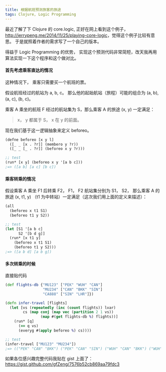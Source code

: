 ```yaml
---
title: 根据航班预测旅客的旅途
tags: Clojure, Logic Programming
---
```


最近了解了下 Clojure 的 core.logic, 正好在网上看到这个例子， <http://jerrypeng.me/2014/11/25/playing-core-logic>，觉得这个例子比较有意思。 于是就照着作者的需求写了一个自己的版本。

得益于 Logic Programming 的优势， 实现这个预测代码非常简短，改天我再用算法实现一下这个程序和这个做对比。

#### 首先考虑乘客直达的情况
这种情况下， 乘客只需要买一个航班的票。

假设航班经过的航站为 a, b, c。 那么他的起始航站（旅程）可能的组合为 (a, b), (a, c), (b, c)。

乘客 A 乘坐的航班 F 经过的航站集为 S，那么乘客 A 的旅途 (x, y) 一定满足：
> x， y 都属于 S， x 在 y 的前面。

现在我们基于这一逻辑抽象来定义 beforeo。

```clojure
(defne beforeo [x y l]
  ([_ _ [x . ?r]] (membero y ?r))
  ([_ _ [_ . ?r]] (beforeo x y ?r)))

;; test
(run* [x y] (beforeo x y '[a b c]))
;=> ([a b] [a c] [b c])
```

#### 乘客转乘的情况
假设乘客 A 乘坐 F1 后转乘 F2， F1， F2 航站集分别为 S1， S2， 那么乘客 A 的旅途 (x, t1, y) （t1 为中转站）一定满足（这次我们用上面的定义来描述）：
```clojure
(all
  (beforeo x t1 S1)
  (beforeo t1 y S2))

;; test
(let [S1 '[a b c]
      S2 '[b d g]]
  (run* [x t1 y]
    (beforeo x t1 S1)
    (beforeo t1 y S2)))
;=> ([a b d] [a b g])
```

#### 多次转乘的时候
直接贴代码
```clojure
(def flights-db {"MU123" ["PEK" "WUH" "CAN"]
                 "MU234" ["CAN" "BKK" "SIN"]
                 "CA888" ["SIN" "LHR"]})

(defn infer-travel [flights]
  (let [vs (repeatedly (inc (count flights)) lvar)
        cs (map conj (map vec (partition 2 1 vs))
                (map #(get flights-db %) flights))]
    (run* [q]
      (== q vs)
      (everyg #(apply beforeo %) cs))))

;; test
(infer-travel ["MU123" "MU234"])
;=> (("PEK" "CAN" "BKK") ("PEK" "CAN" "SIN") ("WUH" "CAN" "BKK") ("WUH" "CAN" "SIN"))
```



如果各位感兴趣完整代码我贴在 gist 上面了： <https://gist.github.com/gfZeng/7576b52cb869aa79fdc3>

